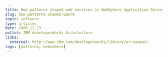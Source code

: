```yaml
---
title: How patterns shaped web services in WebSphere Application Server 7.0
slug: how-patterns-shaped-was70
topic: software
type: articles
date: 2008-12-23
outlet: IBM developerWorks Architecture
links:
  external: http://www.ibm.com/developerworks/library/ar-wsnpat/
tags: [patterns, websphere]
---
```


